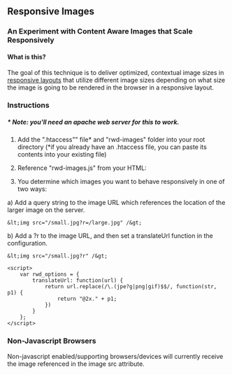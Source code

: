 ## Responsive Images
### An Experiment with Content Aware Images that Scale Responsively

#### What is this?
The goal of this technique is to deliver optimized, contextual image sizes in [responsive layouts](http://www.alistapart.com/articles/responsive-web-design/) that utilize different image sizes depending on what size the image is going to be rendered in the browser in a responsive layout.

### Instructions 
##### * Note: you'll need an apache web server for this to work.

1. Add the ".htaccess"" file* and "rwd-images" folder into your root directory 
	(*if you already have an .htaccess file, you can paste its contents into your existing file)

2. Reference "rwd-images.js" from your HTML:

	<script src="rwd-images/rwd-images.js"></script>
	
3. You determine which images you want to behave responsively in one of two ways:

a) Add a query string to the image URL which references the location of the larger image on the server.
	
	&lt;img src="/small.jpg?r=/large.jpg" /&gt;

b) Add a ?r to the image URL, and then set a translateUrl function in the configuration.
	
	&lt;img src="/small.jpg?r" /&gt;
	
	<script>
		var rwd_options = {
			translateUrl: function(url) {
				return url.replace(/\.(jpe?g|png|gif)$$/, function(str, p1) {
					return "@2x." + p1;
				})
			}
		};
	</script>


### Non-Javascript Browsers
Non-javascript enabled/supporting browsers/devices will currently receive the image referenced in the image src attribute.